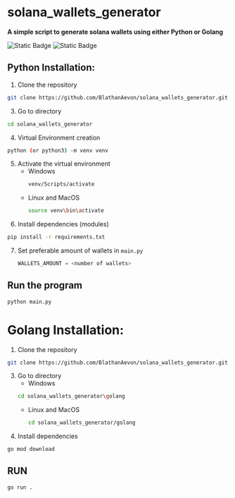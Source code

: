 # solana_wallets_generator


**A simple script to generate solana wallets using either Python or Golang**

![Static Badge](https://img.shields.io/badge/Language-python-blue) ![Static Badge](https://img.shields.io/badge/Language-go-blue)

## Python Installation:

1. Clone the repository
```bash
git clone https://github.com/BlathanAevon/solana_wallets_generator.git
```

3. Go to directory
```bash
cd solana_wallets_generator
```
4. Virtual Environment creation
```bash
python (or python3) -m venv venv
```
5. Activate the virtual environment
    - Windows
      ```bash
      venv/Scripts/activate
      ```
    - Linux and MacOS
      ```bash
      source venv\bin\activate
      ```
6. Install dependencies (modules)
```bash
pip install -r requirements.txt
```

7. Set preferable amount of wallets in `main.py`
   ```python
   WALLETS_AMOUNT = <number of wallets>
   ```

## Run the program
```bash
python main.py
```


# Golang Installation:

1. Clone the repository
```bash
git clone https://github.com/BlathanAevon/solana_wallets_generator.git
```

3. Go to directory
     - Windows
      ```bash
      cd solana_wallets_generator\golang
      ```
    - Linux and MacOS
      ```bash
      cd solana_wallets_generator/golang
      ```
4. Install dependencies
```bash
go mod download
```

## RUN
```bash
go run .
```

